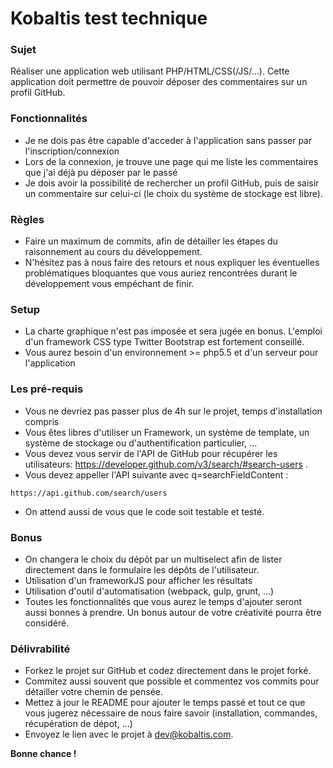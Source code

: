 # Kobaltis test technique

### Sujet

Réaliser une application web utilisant PHP/HTML/CSS(/JS/...).
Cette application doit permettre de pouvoir déposer des commentaires sur un profil GitHub.

### Fonctionnalités
* Je ne dois pas être capable d'acceder à l'application sans passer par l'inscription/connexion
* Lors de la connexion, je trouve une page qui me liste les commentaires que j'ai déjà pu déposer par le passé
* Je dois avoir la possibilité de rechercher un profil GitHub, puis de saisir un commentaire sur celui-ci (le choix du système de stockage est libre).

### Règles

* Faire un maximum de commits, afin de détailler les étapes du raisonnement au cours du développement.
* N'hésitez pas à nous faire des retours et nous expliquer les éventuelles problématiques bloquantes que vous auriez rencontrées durant le développement vous empéchant de finir.

### Setup

* La charte graphique n'est pas imposée et sera jugée en bonus. L'emploi d'un framework CSS type Twitter Bootstrap est fortement conseillé. 
* Vous aurez besoin d'un environnement >= php5.5 et d'un serveur pour l'application

### Les pré-requis

* Vous ne devriez pas passer plus de 4h sur le projet, temps d'installation compris
* Vous êtes libres d'utiliser un Framework, un système de template, un système de stockage ou d'authentification particulier, ...
* Vous devez vous servir de l'API de GitHub pour récupérer les utilisateurs:
 https://developer.github.com/v3/search/#search-users . 
* Vous devez appeller l'API suivante avec q=searchFieldContent :
```
https://api.github.com/search/users
```
* On attend aussi de vous que le code soit testable et testé.

### Bonus

* On changera le choix du dépôt par un multiselect afin de lister directement dans le formulaire les dépôts de l'utilisateur. 
* Utilisation d'un frameworkJS pour afficher les résultats
* Utilisation d'outil d'automatisation (webpack, gulp, grunt, ...)
* Toutes les fonctionnalités que vous aurez le temps d'ajouter seront aussi bonnes à prendre. Un bonus autour de votre créativité pourra être considéré.

### Délivrabilité

* Forkez le projet sur GitHub et codez directement dans le projet forké. 
* Commitez aussi souvent que possible et commentez vos commits pour détailler votre chemin de pensée. 
* Mettez à jour le README pour ajouter le temps passé et tout ce que vous jugerez nécessaire de nous faire savoir (installation, commandes, récupération de dépot, ...)
* Envoyez le lien avec le projet à dev@kobaltis.com. 

**Bonne chance !**